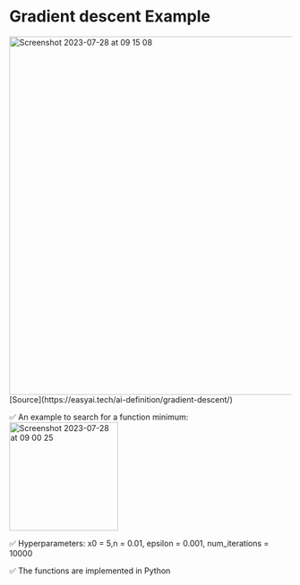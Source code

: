 # Gradient descent Example

<img width="641" alt="Screenshot 2023-07-28 at 09 15 08" src="https://github.com/javascript-queen/gradient-descent/assets/90614620/fffcb9cb-b586-4ddf-ba29-a99c2954fd11">
[Source](https://easyai.tech/ai-definition/gradient-descent/)

✅ An example to search for a function minimum: <img width="194" alt="Screenshot 2023-07-28 at 09 00 25" src="https://github.com/javascript-queen/gradient-descent/assets/90614620/9bd738d0-e5c2-498d-9278-67661af9fd52">

✅ Hyperparameters: x0 = 5,n = 0.01, epsilon = 0.001, num_iterations = 10000

✅ The functions are implemented in Python
